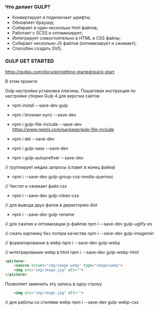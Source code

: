 ### Что делает GULP?

- Конвертирует и подключает шрифты;
- Обновляет браузер;
- Собирает в один несколько html файлов;
- Работает с SCSS и оптимизирует;
- Интегрирует сомостоятельно в HTML и CSS файлы;
- Собирает несколько JS файлов (оптимизирует и сжимает);
- Способен создать SVG;


### GULP GET STARTED
https://gulpjs.com/docs/en/getting-started/quick-start

В этом проекте

Gulp настройка установка плагины. 
 Пошаговая инструкция по настройке сборки Gulp 4 для верстки сайтов

- npm install --save-dev gulp     
- npm i browser-sync --save-dev

- npm i gulp-file-include --save-dev 
https://www.npmjs.com/package/gulp-file-include

- npm i del --save-dev

- npm i gulp-sass --save-dev

- npm i gulp-autoprefixer --save-dev

// группирует медиа запросы (ставит в конец файла)
- npm i --save-dev gulp-group-css-media-queriesc

// Чистит и сжимает файл css
- npm i --save-dev gulp-clean-css

// для вывода двух фалов в директорию dist
- npm i --save-dev gulp-rename

// для сжатия и оптимизации js файлов
npm i --save-dev gulp-uglify-es

// сжать картинку без потери качества
npm i --save-dev gulp-imagemin

// форматирование в webp
npm i --save-dev gulp-webp

// интегрирование webp в html
npm i --save-dev gulp-webp-html


```html
<picture>
    <source srcset="img/image.webp" type="image/webp">
    <img src="img/image.jpg" alt=""> 
</picture>
```
Позволяет заменить эту запись в одну строку

```html
    <img src="img/image.jpg" alt=""> 
```
// для работы со стилями webp
npm i --save-dev gulp-webp-css